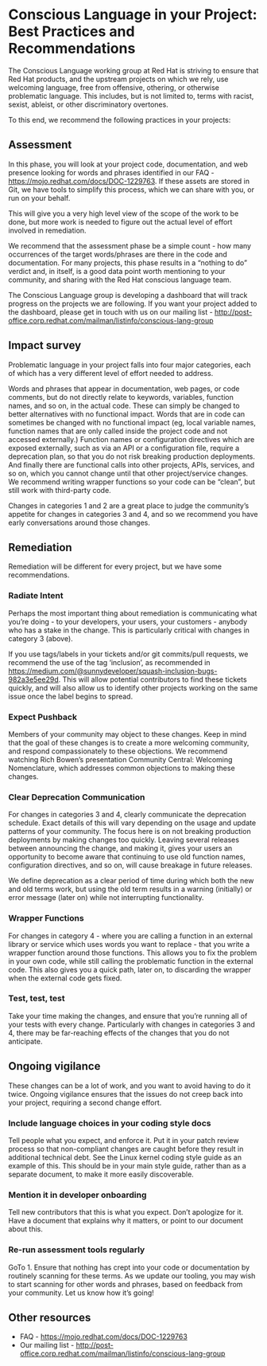# Conscious Language in your Project: Best Practices and Recommendations

The Conscious Language working group at Red Hat is striving to ensure that Red Hat products, and the upstream projects on which we rely, use welcoming language, free from offensive, othering, or otherwise problematic language. This includes, but is not limited to, terms with racist, sexist, ableist, or other discriminatory overtones.

To this end, we recommend the following practices in your projects:

## Assessment

In this phase, you will look at your project code, documentation, and web presence looking for words and phrases identified in our FAQ - https://mojo.redhat.com/docs/DOC-1229763. If these assets are stored in Git, we have tools to simplify this process, which we can share with you, or run on your behalf.

This will give you a very high level view of the scope of the work to be done, but more work is needed to figure out the actual level of effort involved in remediation.

We recommend that the assessment phase be a simple count - how many occurrences of the target words/phrases are there in the code and documentation. For many projects, this phase results in a “nothing to do” verdict and, in itself, is a good data point worth mentioning to your community, and sharing with  the Red Hat conscious language team.

The Conscious Language group is developing a dashboard that will track progress on the projects we are following. If you want your project added to the dashboard, please get in touch with us on our mailing list - http://post-office.corp.redhat.com/mailman/listinfo/conscious-lang-group

## Impact survey

Problematic language in your project falls into four major categories, each of which has a very different level of effort needed to address.

Words and phrases that appear in documentation, web pages, or code comments, but do not directly relate to keywords, variables, function names, and so on, in the actual code. These can simply be changed to better alternatives with no functional impact.
Words that are in code can sometimes be changed with no functional impact (eg, local variable names, function names that are only called inside the project code and not accessed externally.)
Function names or configuration directives which are exposed externally, such as via an API or a configuration file, require a deprecation plan, so that you do not risk breaking production deployments.
And finally there are functional calls into other projects, APIs, services, and so on, which you cannot change until that other project/service changes. We recommend writing wrapper functions so your code can be “clean”, but still work with third-party code.

Changes in categories 1 and 2 are a great place to judge the community’s appetite for changes in categories 3 and 4, and so we recommend you have early conversations around those changes.

## Remediation

Remediation will be different for every project, but we have some recommendations.

### Radiate Intent

Perhaps the most important thing about remediation is communicating what you’re doing - to your developers, your users, your customers - anybody who has a stake in the change. This is particularly critical with changes in category 3 (above).

If you use tags/labels in your tickets and/or git commits/pull requests, we recommend the use of the tag ‘inclusion’, as recommended in https://medium.com/@sunnydeveloper/squash-inclusion-bugs-982a3e5ee29d. This will allow potential contributors to find these tickets quickly, and will also allow us to identify other projects working on the same issue once the label begins to spread.

### Expect Pushback

Members of your community may object to these changes. Keep in mind that the goal of these changes is to create a more welcoming community, and respond compassionately to these objections. We recommend watching Rich Bowen’s presentation Community Central: Welcoming Nomenclature, which addresses common objections to making these changes.

### Clear Deprecation Communication

For changes in categories 3 and 4, clearly communicate the deprecation schedule. Exact details of this will vary depending on the usage and update patterns of your community. The focus here is on not breaking production deployments by making changes too quickly. Leaving several releases between announcing the change, and making it, gives your users an opportunity to become aware that continuing to use old function names, configuration directives, and so on, will cause breakage in future releases.

We define deprecation as a clear period of time during which both the new and old terms work, but using the old term results in a warning (initially) or error message (later on) while not interrupting functionality.

### Wrapper Functions

For changes in category 4 - where you are calling a function in an external library or service which uses words you want to replace - that you write a wrapper function around those functions. This allows you to fix the problem in your own code, while still calling the problematic function in the external code. This also gives you a quick path, later on, to discarding the wrapper when the external code gets fixed.

### Test, test, test

Take your time making the changes, and ensure that you’re running all of your tests with every change. Particularly with changes in categories 3 and 4, there may be far-reaching effects of the changes that you do not anticipate.

## Ongoing vigilance

These changes can be a lot of work, and you want to avoid having to do it twice. Ongoing vigilance ensures that the issues do not creep back into your project, requiring a second change effort.

### Include language choices in your coding style docs

Tell people what you expect, and enforce it. Put it in your patch review process so that non-compliant changes are caught before they result in additional technical debt. See the Linux kernel coding style guide as an example of this. This should be in your main style guide, rather than as a separate document, to make it more easily discoverable.

### Mention it in developer onboarding

Tell new contributors that this is what you expect. Don’t apologize for it. Have a document that explains why it matters, or point to our document about this.

### Re-run assessment tools regularly

GoTo 1. Ensure that nothing has crept into your code or documentation by routinely scanning for these terms. As we update our tooling, you may wish to start scanning for other words and phrases, based on feedback from your community. Let us know how it’s going!

## Other resources

 * FAQ - https://mojo.redhat.com/docs/DOC-1229763
 * Our mailing list - http://post-office.corp.redhat.com/mailman/listinfo/conscious-lang-group

